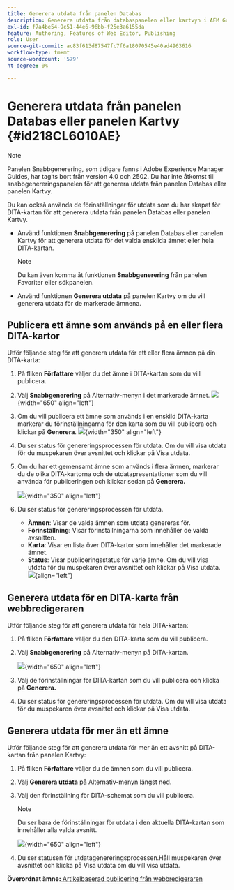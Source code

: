 ```yaml
---
title: Generera utdata från panelen Databas
description: Generera utdata från databaspanelen eller kartvyn i AEM Guides. Lär dig publicera ett ämne som används på en eller flera DITA-kartor eller generera utdata för flera ämnen.
exl-id: f7a4be54-9c51-44e6-96bb-f25e3a6155da
feature: Authoring, Features of Web Editor, Publishing
role: User
source-git-commit: ac83f613d87547fc7f6a18070545e40ad4963616
workflow-type: tm+mt
source-wordcount: '579'
ht-degree: 0%

---
```


# Generera utdata från panelen Databas eller panelen Kartvy {#id218CL6010AE}

>[!NOTE]
>
> Panelen Snabbgenerering, som tidigare fanns i Adobe Experience Manager Guides, har tagits bort från version 4.0 och 2502. Du har inte åtkomst till snabbgenereringspanelen för att generera utdata från panelen Databas eller panelen Kartvy.

Du kan också använda de förinställningar för utdata som du har skapat för DITA-kartan för att generera utdata från panelen Databas eller panelen Kartvy.

- Använd funktionen **Snabbgenerering** på panelen Databas eller panelen Kartvy för att generera utdata för det valda enskilda ämnet eller hela DITA-kartan.

  >[!NOTE]
  >
  > Du kan även komma åt funktionen **Snabbgenerering** från panelen Favoriter eller sökpanelen.

- Använd funktionen **Generera utdata** på panelen Kartvy om du vill generera utdata för de markerade ämnena.

## Publicera ett ämne som används på en eller flera DITA-kartor

Utför följande steg för att generera utdata för ett eller flera ämnen på din DITA-karta:

1. På fliken **Författare** väljer du det ämne i DITA-kartan som du vill publicera.

1. Välj **Snabbgenerering** på Alternativ-menyn i det markerade ämnet.
   ![](images/select-topic-options-menu_cs.png){width="650" align="left"}

1. Om du vill publicera ett ämne som används i en enskild DITA-karta markerar du förinställningarna för den karta som du vill publicera och klickar på **Generera**.
   ![](images/select-preset_cs.png){width="350" align="left"}

1. Du ser status för genereringsprocessen för utdata. Om du vill visa utdata för du muspekaren över avsnittet och klickar på Visa utdata.

1. Om du har ett gemensamt ämne som används i flera ämnen, markerar du de olika DITA-kartorna och de utdatapresentationer som du vill använda för publiceringen och klickar sedan på **Generera.**

   ![](images/select-preset-multiple-maps_cs.png){width="350" align="left"}

1. Du ser status för genereringsprocessen för utdata.

   - **Ämnen**: Visar de valda ämnen som utdata genereras för.
   - **Förinställning**: Visar förinställningarna som innehåller de valda avsnitten.
   - **Karta**: Visar en lista över DITA-kartor som innehåller det markerade ämnet.
   - **Status**: Visar publiceringsstatus för varje ämne.
Om du vill visa utdata för du muspekaren över avsnittet och klickar på Visa utdata.
     ![](images/output-multiple-maps_cs.png){align="left"}


## Generera utdata för en DITA-karta från webbredigeraren

Utför följande steg för att generera utdata för hela DITA-kartan:

1. På fliken **Författare** väljer du den DITA-karta som du vill publicera.

1. Välj **Snabbgenerering** på Alternativ-menyn på DITA-kartan.

   ![](images/select-map-options-menu_cs.png){width="650" align="left"}

1. Välj de förinställningar för DITA-kartan som du vill publicera och klicka på **Generera.**

1. Du ser status för genereringsprocessen för utdata. Om du vill visa utdata för du muspekaren över avsnittet och klickar på Visa utdata.


## Generera utdata för mer än ett ämne

Utför följande steg för att generera utdata för mer än ett avsnitt på DITA-kartan från panelen Kartvy:

1. På fliken **Författare** väljer du de ämnen som du vill publicera.

1. Välj **Generera utdata** på Alternativ-menyn längst ned.

1. Välj den förinställning för DITA-schemat som du vill publicera.

   >[!NOTE]
   >
   > Du ser bara de förinställningar för utdata i den aktuella DITA-kartan som innehåller alla valda avsnitt.

   ![](images/generate-output-multiple-topics_cs.png){width="650" align="left"}

1. Du ser statusen för utdatagenereringsprocessen.Håll muspekaren över avsnittet och klicka på Visa utdata om du vill visa utdata.


**Överordnat ämne:**&#x200B;[ Artikelbaserad publicering från webbredigeraren](web-editor-article-publishing.md)
